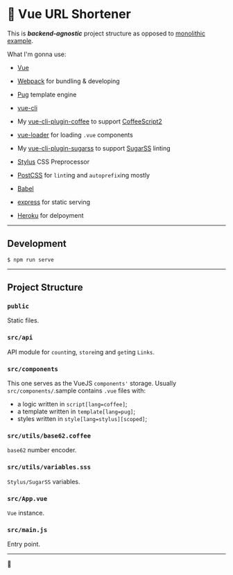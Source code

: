 # :lollipop: Vue URL Shortener

This is ***backend-agnostic*** project structure as opposed to [monolithic example](https://github.com/cxsper/react-shortener/tree/react).

What I'm gonna use:

* [Vue](https://github.com/vuejs/vue)

* [Webpack](https://github.com/webpack/webpack) for bundling & developing

* [Pug](https://github.com/pugjs/pug) template engine

* [vue-cli](https://github.com/vuejs/vue-cli)

* My [vue-cli-plugin-coffee](https://github.com/cxsper/vue-cli-plugin-coffee) to support [CoffeeScript2](https://github.com/jashkenas/coffeescript)

* [vue-loader](https://github.com/vuejs/vue-loader) for loading `.vue` components

* My [vue-cli-plugin-sugarss](https://github.com/cxsper/vue-cli-plugin-sugarss) to support [SugarSS](https://github.com/postcss/sugarss) linting

* [Stylus](https://github.com/stylus/stylus) CSS Preprocessor

* [PostCSS](https://github.com/postcss/postcss) for `lint`ing and `autoprefix`ing mostly

* [Babel](https://github.com/babel/babel)

* [express](https://github.com/expressjs/express) for static serving

* [Heroku](https://heroku.com) for delpoyment

----

## Development

```shell
$ npm run serve
```

---

## Project Structure

### `public`
Static files.

### `src/api`
API module for `count`ing, `store`ing and `get`ing `Links`.

### `src/components`
This one serves as the VueJS `components'` storage. Usually `src/components/`.sample contains `.vue` files with:
* a logic written in `script[lang=coffee]`;
* a template written in `template[lang=pug]`;
* styles written in `style[lang=stylus][scoped]`;

### `src/utils/base62.coffee`
`base62` number encoder.

### `src/utils/variables.sss`
`Stylus/SugarSS` variables.

### `src/App.vue`
`Vue` instance.

### `src/main.js`
Entry point.

---

:tada:
